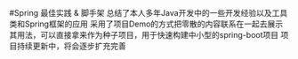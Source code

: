 #Spring 最佳实践 & 脚手架
总结了本人多年Java开发中的一些开发经验以及工具类和Spring框架的应用
采用了项目Demo的方式把零散的内容联系在一起去展示其用法，可以直接拿来作为种子项目，用于快速构建中小型的spring-boot项目
项目持续更新中，将会逐步扩充完善
